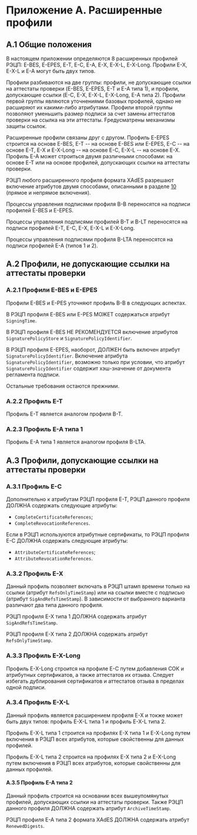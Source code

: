 # <a name="ProfilesEx"></a>Приложение A. Расширенные профили

## A.1 <a name="ProfilesEx1"></a>Общие положения

В настоящем приложении определяются 8 расширенных профилей РЭЦП:
E-BES, E-EPES, E-T, E-C, E-A, E-X, E-X-L, E-X-Long.
Профили E-X, E-X-L и E-A могут быть двух типов.

Профили разбиваются на две группы: профили, не допускающие ссылки 
на аттестаты проверки (E-BES, E-EPES, E-T и E-A типа 1), и профили,
допускающие ссылки (E-C, E-X, E-X-L, E-X-Long, E-A типа 2). 
Профили первой группы являются уточнениями базовых профилей,
однако не расширяют их какими-либо атрибутами.
Профили второй группы позволяют уменьшить размер подписи 
за счет замены аттестатов проверки на ссылка на эти аттестаты.
Fредусматрены механизмы защиты ссылок.

Расширенные профили связаны друг с другом. Профиль E-EPES строится на
основе E-BES, E-T -- на основе E-BES или E-EPES, E-C -- на основе E-T, E-X
и E-X-Long -- на основе E-C, E-X-L -- на основе E-X. Профиль E-A может
строиться двумя различными способами: на основе E-T или на основе 
профилей, допускающих ссылки на аттестаты проверки.

РЭЦП любого расширенного профиля формата XAdES разрешают включение 
атрибутов двумя способами, описанными в разделе [10](10XADES.md) 
(прямое и непрямое включения).

Процессы управления подписями профиля B-B переносятся на подписи профилей 
E-BES и E-EPES.

Процессы управления подписями профилей B-T и B-LT переносятся на подписи 
профилей E-T, E-C, E-X, E-X-L и E-X-Long.

Процессы управления подписями профиля B-LTA переносятся на подписи 
профилей E-A (типов 1 и 2).

## A.2 <a name="ProfilesEx2"></a>Профили, не допускающие ссылки на аттестаты проверки

### A.2.1 <a name="ProfilesEx21"></a>Профили E-BES и E-EPES

Профили E-BES и E-PES уточняют профиль B-B в следующих аспектах.

В РЭЦП профиля E-BES или E-PES МОЖЕТ содержаться атрибут `SigningTime`.

В РЭЦП профиля E-BES НЕ РЕКОМЕНДУЕТСЯ включение атрибутов 
`SignaturePolicyStore` и `SignaturePolicyIdentifier`.

В РЭЦП профиля E-EPES, наоборот, ДОЛЖЕН быть включен атрибут 
`SignaturePolicyIdentifier`. Включение атрибута 
`SignaturePolicyIdentifier`, возможно только при условии, что атрибут 
`SignaturePolicyIdentifier` содержит хэш-значение от документа регламента 
подписи.

Остальные требования остаются прежними.

### A.2.2 <a name="ProfilesEx22"></a>Профиль E-T

Профиль E-T является аналогом профиля B-T.

### A.2.3 <a name="ProfilesEx23"></a>Профиль E-A типа 1

Профиль E-A типа 1 является аналогом профиля B-LTA.

## A.3 <a name="ProfilesEx3"></a>Профили, допускающие ссылки на аттестаты проверки

### A.3.1 <a name="ProfilesEx31"></a>Профиль E-С

Дополнительно к атрибутам РЭЦП профиля E-T, РЭЦП данного профиля ДОЛЖНА 
содержать следующие атрибуты: 

- `CompleteCertificateReferences`;
- `CompleteRevocationReferences`.

Если в РЭЦП используются атрибутные сертификаты, то РЭЦП профиля E-С 
ДОЛЖНА содержать следующие атрибуты:

- `AttributeCertificateReferences`;
- `AttributeRevocationReferences`.

### A.3.2 <a name="ProfilesEx32"></a>Профиль E-X

Данный профиль позволяет включать в РЭЦП штамп времени только на ссылки 
(атрибут `RefsOnlyTimeStamp`) или на ссылки вместе с подписью (атрибут 
`SigAndRefsTimeStamp`). В зависимости от выбранного варианта различают два 
типа данного профиля. 

РЭЦП профиля E-X типа 1 ДОЛЖНА содержать атрибут `SigAndRefsTimeStamp`.

РЭЦП профиля E-X типа 2 ДОЛЖНА содержать атрибут `RefsOnlyTimeStamp`.

### A.3.3 <a name="ProfilesEx33"></a>Профиль E-X-Long

Профиль E-X-Long строится на профиле E-С путем добавления СОК и атрибутных 
сертификатов, а также аттестатов их отзыва. Следует избегать дублирования
сертификатов и аттестатов отзыва в пределах одной подписи. 

### A.3.4 <a name="ProfilesEx34"></a>Профиль E-X-L

Данный профиль является расширением профиля E-X и токже может быть двух 
типов: профиль E-X-L типа 1 и профиль E-X-L типа 2. 

Профиль E-X-L типа 1 строится на профилях E-X типа 1 и E-X-Long путем 
включения в РЭЦП всех атрибутов, которые свойственны для данных профилей. 

Профиль E-X-L типа 2 строится на профилях E-X типа 2 и E-X-Long путем 
включения в РЭЦП всех атрибутов, которые свойственны для данных профилей. 

#### A.3.5 <a name="ProfilesEx35"></a>Профиль E-A типа 2

Данный профиль строится на основании всех вышеупомянутых профилей, 
допускающих ссылки на аттестаты проверки. Также РЭЦП данного профиля 
ДОЛЖНА содержать атрибут `ArchiveTimeStamp`. 

РЭЦП профиля E-A типа 2 формата XAdES ДОЛЖНА содержать атрибут 
`RenewedDigests`. 

